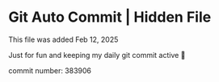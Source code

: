 # Git Auto Commit | Hidden File

This file was added Feb 12, 2025

Just for fun and keeping my daily git commit active 🤪

commit number: 383906
